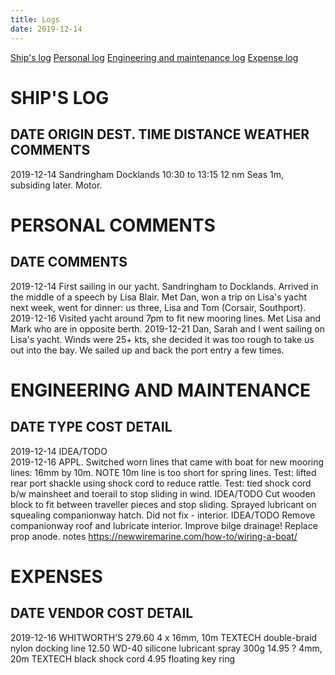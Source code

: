 ```yaml
---
title: Logs
date: 2019-12-14
---
```


[Ship's log](#shipslog)
[Personal log](#travellog)
[Engineering and maintenance log](#englog)
[Expense log](#expenselog)


SHIP'S LOG
<a name="shipslog"></a>
==========

DATE         ORIGIN        DEST.       TIME            DISTANCE   WEATHER                     COMMENTS
-----------------------------------------------------------------------------------------------------
2019-12-14   Sandringham   Docklands   10:30 to 13:15     12 nm   Seas 1m, subsiding later.   Motor.


PERSONAL COMMENTS
<a name="travellog"></a>
==========

DATE         COMMENTS
------------------------------------------------------------------------------------------------------
2019-12-14   First sailing in our yacht. Sandringham to Docklands. Arrived in the middle of a speech by Lisa Blair. Met Dan, won a trip on Lisa's yacht next week, went for dinner: us three, Lisa and Tom (Corsair, Southport).
2019-12-16   Visited yacht around 7pm to fit new mooring lines. Met Lisa and Mark who are in opposite berth.
2019-12-21   Dan, Sarah and I went sailing on Lisa's yacht. Winds were 25+ kts, she decided it was too rough to take us out into the bay. We sailed up and back the port entry a few times.

ENGINEERING AND MAINTENANCE
<a name="englog"></a>
===========================

DATE         TYPE         COST   DETAIL
-----------------------------------------------------------------------------------------------------
2019-12-14   IDEA/TODO           
2019-12-16   APPL.               Switched worn lines that came with boat for new mooring lines: 16mm by 10m.
             NOTE                10m line is too short for spring lines.
                                 Test: lifted rear port shackle using shock cord to reduce rattle.
                                 Test: tied shock cord b/w mainsheet and toerail to stop sliding in wind.
             IDEA/TODO           Cut wooden block to fit between traveller pieces and stop sliding.
                                 Sprayed lubricant on squealing companionway hatch. Did not fix - interior.
             IDEA/TODO           Remove companionway roof and lubricate interior.
                                 Improve bilge drainage!
                                 Replace prop anode.
             notes               <https://newwiremarine.com/how-to/wiring-a-boat/>

EXPENSES
<a name="expenselog"></a>
===========================

DATE         VENDOR         COST   DETAIL
-----------------------------------------------------------------------------------------------------
2019-12-16   WHITWORTH'S   279.60   4 x 16mm, 10m TEXTECH double-braid nylon docking line
                            12.50    WD-40 silicone lubricant spray 300g
                            14.95 ?  4mm, 20m TEXTECH black shock cord
                             4.95    floating key ring
